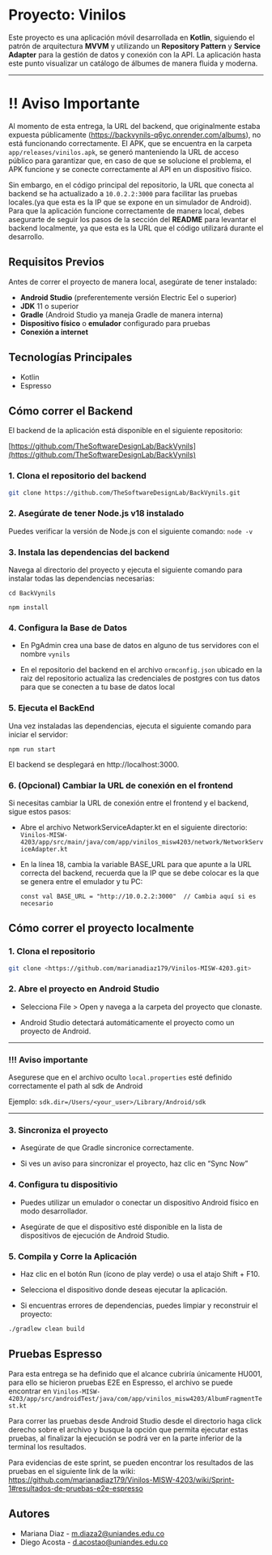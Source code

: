 # Proyecto: Vinilos

Este proyecto es una aplicación móvil desarrollada en **Kotlin**, siguiendo el patrón de arquitectura **MVVM** y utilizando un **Repository Pattern** y **Service Adapter** para la gestión de datos y conexión con la API. La aplicación hasta este punto visualizar un catálogo de álbumes de manera fluida y moderna.


---
# !! Aviso Importante

Al momento de esta entrega, la URL del backend, que originalmente estaba expuesta públicamente (https://backvynils-q6yc.onrender.com/albums), no está funcionando correctamente. El APK, que se encuentra en la carpeta `app/releases/vinilos.apk`, se generó manteniendo la URL de acceso público para garantizar que, en caso de que se solucione el problema, el APK funcione y se conecte correctamente al API en un dispositivo físico.

Sin embargo, en el código principal del repositorio, la URL que conecta al backend se ha actualizado a `10.0.2.2:3000` para facilitar las pruebas locales.(ya que esta es la IP que se expone en un simulador de Android). Para que la aplicación funcione correctamente de manera local, debes asegurarte de seguir los pasos de la sección del **README** para levantar el backend localmente, ya que esta es la URL que el código utilizará durante el desarrollo.



## Requisitos Previos

Antes de correr el proyecto de manera local, asegúrate de tener instalado:

- **Android Studio** (preferentemente versión Electric Eel o superior)
- **JDK** 11 o superior
- **Gradle** (Android Studio ya maneja Gradle de manera interna)
- **Dispositivo físico** o **emulador** configurado para pruebas
- **Conexión a internet**

## Tecnologías Principales

- Kotlin
- Espresso

## Cómo correr el Backend

El backend de la aplicación está disponible en el siguiente repositorio:

[https://github.com/TheSoftwareDesignLab/BackVynils](https://github.com/TheSoftwareDesignLab/BackVynils)

### 1. Clona el repositorio del backend

```bash
git clone https://github.com/TheSoftwareDesignLab/BackVynils.git
```

### 2. Asegúrate de tener Node.js v18 instalado

Puedes verificar la versión de Node.js con el siguiente comando: ``` node -v ```

### 3. Instala las dependencias del backend

Navega al directorio del proyecto y ejecuta el siguiente comando para instalar todas las dependencias necesarias:

``` cd BackVynils ```


``` npm install ```

### 4. Configura la Base de Datos

- En PgAdmin crea una base de datos en alguno de tus servidores con el nombre ```vynils```

- En el repositorio del backend en el archivo ```ormconfig.json``` ubicado en la raiz del repositorio actualiza las credenciales de postgres con tus datos para que se conecten a tu base de datos local


### 5. Ejecuta el BackEnd

Una vez instaladas las dependencias, ejecuta el siguiente comando para iniciar el servidor:

``` npm run start ```

El backend se desplegará en http://localhost:3000.

### 6. (Opcional) Cambiar la URL de conexión en el frontend

Si necesitas cambiar la URL de conexión entre el frontend y el backend, sigue estos pasos:

- Abre el archivo NetworkServiceAdapter.kt en el siguiente directorio:
```Vinilos-MISW-4203/app/src/main/java/com/app/vinilos_misw4203/network/NetworkServiceAdapter.kt```

- En la línea 18, cambia la variable BASE_URL para que apunte a la URL correcta del backend, recuerda que la IP que se debe colocar es la que se genera entre el emulador y tu PC:

    ```const val BASE_URL = "http://10.0.2.2:3000"  // Cambia aquí si es necesario```


## Cómo correr el proyecto localmente

### 1. Clona el repositorio

```bash
git clone <https://github.com/marianadiaz179/Vinilos-MISW-4203.git>

```

### 2. Abre el proyecto en Android Studio

- Selecciona File > Open y navega a la carpeta del proyecto que clonaste.

- Android Studio detectará automáticamente el proyecto como un proyecto de Android.

---
### !!! Aviso importante

Asegurese que en el archivo oculto `local.properties` esté definido correctamente el path al sdk de Android

Ejemplo: `sdk.dir=/Users/<your_user>/Library/Android/sdk`

---

### 3. Sincroniza el proyecto

- Asegúrate de que Gradle sincronice correctamente.

- Si ves un aviso para sincronizar el proyecto, haz clic en “Sync Now”

### 4. Configura tu dispositivio

- Puedes utilizar un emulador o conectar un dispositivo Android físico en modo desarrollador.

- Asegúrate de que el dispositivo esté disponible en la lista de dispositivos de ejecución de Android Studio.

### 5. Compila y Corre la Aplicación

- Haz clic en el botón Run (ícono de play verde) o usa el atajo Shift + F10.

- Selecciona el dispositivo donde deseas ejecutar la aplicación.

- Si encuentras errores de dependencias, puedes limpiar y reconstruir el proyecto:


```bash
./gradlew clean build
```

## Pruebas Espresso

Para esta entrega se ha definido que el alcance cubriría únicamente HU001, para ello se hicieron pruebas E2E en Espresso, el archivo se puede encontrar en `Vinilos-MISW-4203/app/src/androidTest/java/com/app/vinilos_misw4203/AlbumFragmentTest.kt`

Para correr las pruebas desde Android Studio desde el directorio haga click derecho sobre el archivo y busque la opción que permita ejecutar estas pruebas, al finalizar la ejecución se podrá ver en la parte inferior de la terminal los resultados.

Para evidencias de este sprint, se pueden encontrar los resultados de las pruebas en el siguiente link de la wiki:
https://github.com/marianadiaz179/Vinilos-MISW-4203/wiki/Sprint-1#resultados-de-pruebas-e2e-espresso



## Autores

- Mariana Diaz - m.diaza2@uniandes.edu.co
- Diego Acosta - d.acostao@uniandes.edu.co